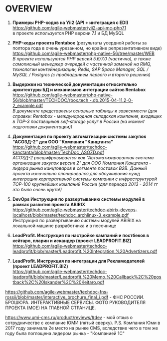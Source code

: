 # OVERVIEW

1. **Примеры PHP-кодов на Yii2 (API + интеграция с EDI)** \
https://github.com/agile-webmaster/yii2-api-mc-php71 \
в проекте используется PHP версии 7.1 и БД MySQL

2. **PHP-коды проекта Rentabox** (результаты усердной работы за полтора года в очень урезанном, но крайне репрезентативном виде) \
https://github.com/agile-webmaster/php-native-56/tree/master/WEB \
*В проекте используются PHP версий 5.6/7.0 (частично), а также самописный менеджер очередей с частичной заменой на RMQ, технологии контейнеризации, Redis, SAP Space Manager, SQL / MySQL / Postgres (с пробладанием первого и второго решения)*

3. **Выдержки из технической документации относительно архитектуры БД и механизмов интеграции сайтов Rentabox** \
https://github.com/agile-webmaster/php-native-56/blob/master/TECHDOC/rbox.tech.-.db.2015-04-11.2-0-2_example.pdf \
*В документе представлены основные таблицы и зависимости (для справки: Rentabox - международная складская компания, входящих в TOP-3 поставщиков self-storage услуг в России (на момент подготовки документации))*

4. **Документация по проекту автоматизации системы закупок "АСОЗД-2" для ООО "Компания "Канцтанта"** \
https://github.com/agile-webmaster/techdoc-kanctanta/blob/master/TechDoc_ASOZD.pdf \
*АСОЗД-2 расшифровывается как "Автоматизированная система организации закупок версии 2" для ООО Компания Канцтанта - лидера рынка канцтоваров в сегменте поставок B2B. Данный проекта изначально планировался для обсуживания нужд интеграции корпоративной системы компании с инфраструктурой TOP-100 крупнейших компаний России (для периода 2013 - 2014 гг это было очень круто!)*

5. **DevOps Инструкция по развертыванию системы модулей в рамках развития проекта ABIRIX** \
https://github.com/agile-webmaster/techdoc-abirix-devops-localhost/blob/master/techdoc_archlinux-3_example.pdf \
Инструкция по развертыванию системы модулей ABIRIX на локальной машине разработчика и в песочнице

6. **LeadProfit. Инструкция по настройке кампаний и постбеков в кейтаро, пларин и искандер (проект LEADPROFIT.BIZ)** \
https://github.com/agile-webmaster/techdoc-leadprofit/blob/master/Leadprofit.%20Integration.%20Advertizers.pdf 

7. **LeadProfit. Инструкция по интеграции для Рекламодателей (проект LEADPROFIT.BIZ)** \
https://github.com/agile-webmaster/techdoc-leadprofit/blob/master/Leadprofit.%20Memo.%20Callback%2C%20postback%2C%20Iskander%2C%20Keitaro.pdf

https://github.com/agile-webmaster/techdoc-fns-rossii/blob/master/interactive_brochure_final_i.pdf - ФНС РОССИИ. БРОШЮРА. ИНТЕРАКТИВНЫЕ СЕРВИСЫ. ФОТО РУКОВОДИТЕЛЯ ПРОЕКТА (МОЕ) НА ГЛАВНОЙ СТРАНИЦЕ.

https://www.umi-cms.ru/product/reviews/#dev - мой отзыв о сотрудничестве с компание ЮМИ (пятый сверху). P.S. Компания Юми в 2017 году занимала 2е место на рынке CMS, вследствие чего в том же году была поглощена лидером рынка - "Компанией 1С"

